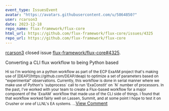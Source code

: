 ```yaml
---
event_type: IssuesEvent
avatar: "https://avatars.githubusercontent.com/u/5864850?"
user: rcarson3
date: 2023-12-18
repo_name: flux-framework/flux-core
html_url: https://github.com/flux-framework/flux-core/issues/4325
repo_url: https://github.com/flux-framework/flux-core
---
```


<a href='https://github.com/rcarson3' target='_blank'>rcarson3</a> closed issue <a href='https://github.com/flux-framework/flux-core/issues/4325' target='_blank'>flux-framework/flux-core#4325</a>.

<p>Converting a CLI flux workflow to being Python based</p><small>Hi so I'm working on a python workflow as part of the ECP ExaAM project that's making use of [DEAP](https://github.com/DEAP/deap) to optimize a set of parameters based on "experimental" observations. Currently, this workflow is done in serial manner where we make use of Python's `subprocess` call to run 'ExaConstit' on `N` number of processors. In the past, I've worked with your team to create a Flux-based workflow for a major component of the `ExaAM` workflow that made use of the CLI side of things. I found that that workflow worked fairly well on Lassen, Summit, and at some point I hope to test it on Crusher or one of LLNL's EA systems....</small><a href='https://github.com/flux-framework/flux-core/issues/4325' target='_blank'>View Comment</a>